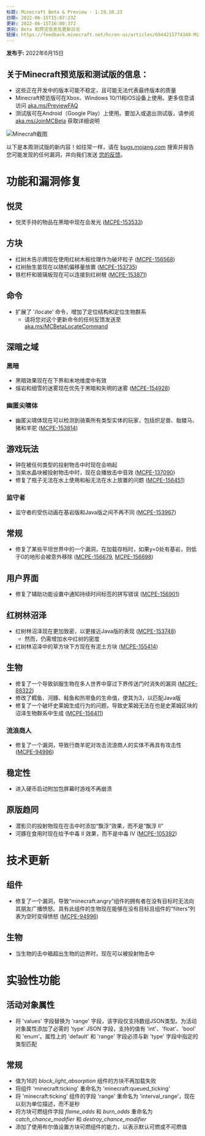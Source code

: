 ```yaml
---
标题: Minecraft Beta & Preview - 1.19.10.23
日期: 2022-06-15T15:07:23Z
更新: 2022-06-15T16:00:37Z
类别: Beta 和预览信息及更新日志
链接: https://feedback.minecraft.net/hc/en-us/articles/6944215774349-Minecraft-Beta-Preview-1-19-10-23
---
```


**发布于:** 2022年6月15日

## **关于Minecraft预览版和测试版的信息：**

- 这些正在开发中的版本可能不稳定，且可能无法代表最终版本的质量
- Minecraft预览版可在Xbox、Windows 10/11和iOS设备上使用。更多信息请访问 [aka.ms/PreviewFAQ](http://aka.ms/PreviewFAQ)
- 测试版可在Android（Google Play）上使用。要加入或退出测试版，请参阅 [aka.ms/JoinMCBeta](https://aka.ms/JoinMCBeta) 获取详细说明

![Minecraft截图](https://feedback.minecraft.net/hc/article_attachments/6944013413389/Screenshot_2022-06-14_134716.jpg)

以下是本周测试版的新内容！如往常一样，请在 [bugs.mojang.com](http://bugs.mojang.com/) 搜索并报告您可能发现的任何漏洞，并向我们发送 [您的反馈](https://aka.ms/MinecraftBetaFeedback)。

# **功能和漏洞修复**

## **悦灵**

- 悦灵手持的物品在黑暗中现在会发光 ([MCPE-153533](https://bugs.mojang.com/browse/MCPE-153533))

## **方块**

- 红树木告示牌现在使用红树木板纹理作为破坏粒子 ([MCPE-156568](https://bugs.mojang.com/browse/MCPE-156568))
- 红树胎生苗现在以随机偏移量放置 ([MCPE-153735](https://bugs.mojang.com/browse/MCPE-153735))
- 铁栏杆和玻璃板现在可以连接到红树根 ([MCPE-153871](https://bugs.mojang.com/browse/MCPE-153871))

## **命令**

- 扩展了 '/locate' 命令，增加了定位结构和定位生物群系
  - 请将您对这个更新命令的任何反馈发送至 [aka.ms/MCBetaLocateCommand](https://aka.ms/MCBetaLocateCommand)

## **深暗之域**

### **黑暗**

- 黑暗效果现在在下界和末地维度中有效
- 熔岩和细雪的迷雾现在优先于黑暗和失明的迷雾 ([MCPE-154928](https://bugs.mojang.com/browse/MCPE-154928))

### **幽匿尖啸体**

- 幽匿尖啸体现在可以检测到骑乘所有类型实体的玩家，包括炽足兽、骷髅马、猪和羊驼 ([MCPE-153814](https://bugs.mojang.com/browse/MCPE-153814))

## **游戏玩法**

- 钟在被任何类型的投射物击中时现在会响起
- 当紫水晶块被投射物击中时，现在会播放击中音效 ([MCPE-137090](https://bugs.mojang.com/browse/MCPE-137090))
- 修复了瓶子无法在水上使用和船无法在水上放置的问题 ([MCPE-156451](https://bugs.mojang.com/browse/MCPE-156451))

### **监守者**

- 监守者的受伤动画在基岩版和Java版之间不再不同 ([MCPE-153967](https://bugs.mojang.com/browse/MCPE-153967))

## **常规**

- 修复了某些平坦世界中的一个漏洞，在加载存档时，如果y=0处有基岩，则低于0的地形会被意外移除 ([MCPE-156679](https://bugs.mojang.com/browse/MCPE-156679), [MCPE-156698](https://bugs.mojang.com/browse/MCPE-156698))

## **用户界面**

- 修复了辅助功能设置中通知持续时间标签的拼写错误 ([MCPE-156901](https://bugs.mojang.com/browse/MCPE-156901))

## **红树林沼泽**

- 红树林沼泽现在更加致密，以更接近Java版的表现 ([MCPE-153748](https://bugs.mojang.com/browse/MCPE-153748))
  - 然而，仍需增加水中红树的密度
- 红树林沼泽中的草方块下方现在有泥土方块 ([MCPE-155414](https://bugs.mojang.com/browse/MCPE-155414))

## **生物**

- 修复了一个导致驯服生物在多人世界中穿过下界传送门时消失的漏洞 ([MCPE-88322](https://bugs.mojang.com/browse/MCPE-88322))
- 修改了鳕鱼、河豚、鲑鱼和热带鱼的生命值，使其为3，以匹配Java版
- 修复了一个破坏史莱姆生成行为的问题，导致史莱姆无法在也是史莱姆区块的沼泽生物群系中生成 ([MCPE-156411](https://bugs.mojang.com/browse/MCPE-156411))

### **流浪商人**

- 修复了一个漏洞，导致行商羊驼对攻击流浪商人的实体不再具有攻击性 ([MCPE-94996](https://bugs.mojang.com/browse/MCPE-94996))

## **稳定性**

- 进入硬币启动附加包屏幕时游戏不再崩溃

## **原版趋同**

- 潜影贝的投射物现在在击中时添加“飘浮”效果，而不是“飘浮 II”
- 河豚在食用时现在给予中毒 II 效果，而不是中毒 IV ([MCPE-105392](https://bugs.mojang.com/browse/MCPE-105392))

# **技术更新**

## **组件**

- 修复了一个漏洞，导致“minecraft:angry”组件的拥有者在没有目标时无法向其朋友广播愤怒。具有此组件的生物现在能够在没有目标且组件的“filters”列表为空时变得愤怒 ([MCPE-94996](https://bugs.mojang.com/browse/MCPE-94996))

## **生物**

- 当生物的击中箱超出生物的边界时，现在可以被投射物击中

# **实验性功能**

## **活动对象属性**

- 将 'values' 字段替换为 'range' 字段，该字段仅支持数组JSON类型。为活动对象属性添加了必需的 'type' JSON 字段，支持的值有 'int'、'float'、'bool' 和 'enum'。属性上的 'default' 和 'range' 字段必须与新 'type' 字段中指定的类型匹配

## **常规**

- 值为16的 *block_light_absorption* 组件的方块不再加载失败
- 将组件 'minecraft:ticking' 重命名为 'minecraft:queued_ticking'
- 将 'minecraft:ticking' 组件的字段 'range' 重命名为 'interval_range'，现在以刻为单位描述，而不是秒
- 将方块可燃组件字段 *flame_odds* 和 *burn_odds* 重命名为 *catch_chance_modifier* 和 *destroy_chance_modifier*
- 添加了使用布尔值设置方块可燃组件的能力，以表示默认可燃或不可燃值